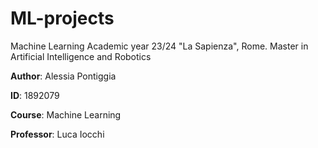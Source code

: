 # ML-projects

Machine Learning Academic year 23/24 "La Sapienza", Rome. 
Master in Artificial Intelligence and Robotics

**Author**: Alessia Pontiggia

**ID**: 1892079

**Course**: Machine Learning

**Professor**: Luca Iocchi
